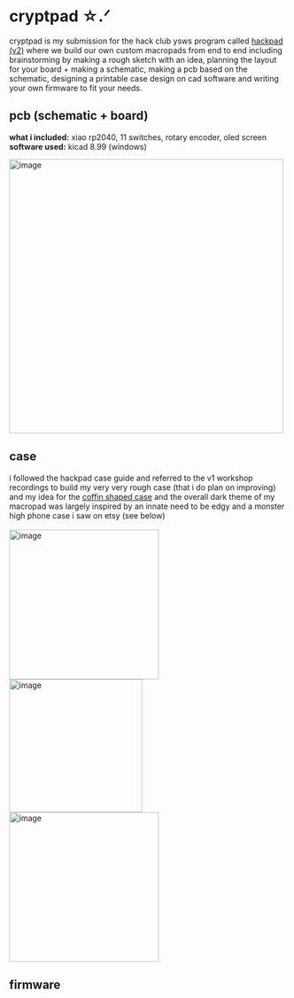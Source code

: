 # cryptpad ☆.ᐟ
cryptpad is my submission for the hack club ysws program called [hackpad (v2)](hackpad.hackclub.com) where we build our own custom macropads from end to end including brainstorming by making a rough sketch with an idea, planning the layout for your board + making a schematic, making a pcb based on the schematic, designing a printable case design on cad software and writing your own firmware to fit your needs.

## pcb (schematic + board)
**what i included:** xiao rp2040, 11 switches, rotary encoder, oled screen <br>
**software used:** kicad 8.99 (windows)

<!-- <img width="228" alt="image" src="https://github.com/user-attachments/assets/61160b7a-bcc0-4209-b475-48670ae8b06f" /> -->
<img width="495" alt="image" src="https://github.com/user-attachments/assets/4967301c-8624-430e-ade6-8aa2191354de" />




## case
i followed the hackpad case guide and referred to the v1 workshop recordings to build my very very rough case (that i do plan on improving) and my idea for the <ins>coffin shaped case</ins> and the overall dark theme of my macropad was largely inspired by an innate need to be edgy and a monster high phone case i saw on etsy (see below) <br><br>
<img width="270" alt="image" src="https://github.com/user-attachments/assets/94bbb922-251e-4060-bc2d-260531c8a93c" />
<img width="240" alt="image" src="https://github.com/user-attachments/assets/4a6f88bd-6f4d-483a-91a4-82ba77c5c51a" />
<img width="270" alt="image" src="https://github.com/user-attachments/assets/6437315c-5ba0-4177-bf92-9f6f60ac6abb" />

## firmware


